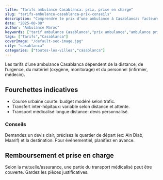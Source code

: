 ```yaml
---
title: "Tarifs ambulance Casablanca: prix, prise en charge"
slug: "tarifs-ambulance-casablanca-prix-conseils"
description: "Comprendre le prix d’une ambulance à Casablanca: facteurs, fourchettes tarifaires, conseils pour optimiser la prise en charge."
date: "2025-08-08"
author: "Ambulance Maroc"
keywords: ["tarif ambulance Casablanca","prix ambulance","ambulance privée Casablanca"]
tags: ["Tarifs","Casablanca"]
coverImage: "/default-seo-image.jpg"
city: "casablanca"
categories: ["toutes-les-villes","casablanca"]
---
```


Les tarifs d’une ambulance Casablanca dépendent de la distance, de l’urgence, du matériel (oxygène, monitorage) et du personnel (infirmier, médecin).

## Fourchettes indicatives

- Course urbaine courte: budget modéré selon trafic.
- Transfert inter-hôpitaux: variable selon distance et attente.
- Transport médicalisé longue distance: devis personnalisé.

### Conseils

Demandez un devis clair, précisez le quartier de départ (ex: Ain Diab, Maarif) et la destination. Pour événementiel, planifiez en avance.

## Remboursement et prise en charge

Selon la mutuelle/assurance, une partie du transport médicalisé peut être couverte. Gardez les pièces justificatives.
